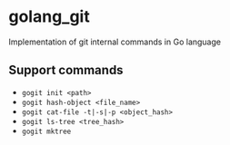 # golang_git
Implementation of git internal commands in Go language

## Support commands
* `gogit init <path>`
* `gogit hash-object <file_name>`
* `gogit cat-file -t|-s|-p <object_hash>`
* `gogit ls-tree <tree_hash>`
* `gogit mktree`

